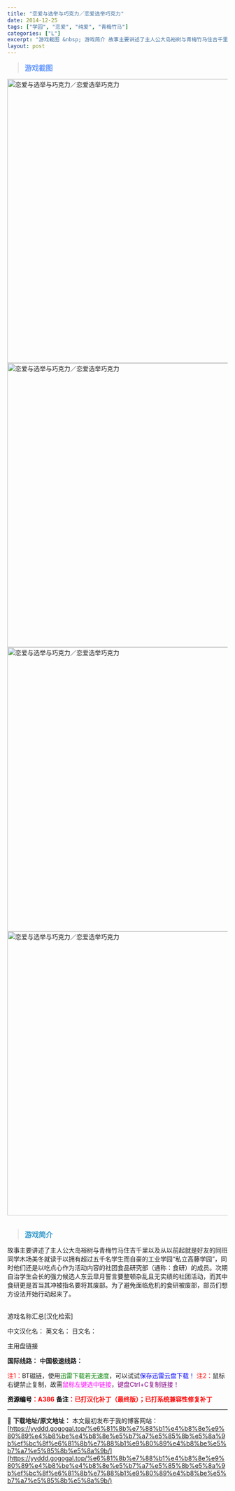 ```yaml
---
title: "恋爱与选举与巧克力／恋爱选举巧克力"
date: 2014-12-25
tags: ["学园", "恋爱", "纯爱", "青梅竹马"]
categories: ["L"]
excerpt: "游戏截图 &nbsp; 游戏简介 故事主要讲述了主人公大岛裕树与青梅竹马住吉千里以及从以前起就是好友的同班同学木场美冬就读于以拥有超过五千名学生而自豪的工业学园“私立高藤学园”，同时他们还是以吃点心作为活动内容的社团食品研究部（通称：食研）的成员。次期自治学生会长的强力候选人东云皐月誓言要整顿杂乱且&hellip;"
layout: post
---
```


<div>
<blockquote><b><span style="font-size: 12pt; color: #6699ff;">游戏截图</span></b></blockquote>
<div><img title="点击放大" src="https://yyddd.gogogal.top/wp-content/uploads/2025/04/20250430_6811e72153dff.webp" alt="恋爱与选举与巧克力／恋爱选举巧克力" width="650" /></div>
<div><img title="点击放大" src="https://yyddd.gogogal.top/wp-content/uploads/2025/04/20250430_6811e72313972.webp" alt="恋爱与选举与巧克力／恋爱选举巧克力" width="650" /></div>
<div><img title="点击放大" src="https://yyddd.gogogal.top/wp-content/uploads/2025/04/20250430_6811e72459154.webp" alt="恋爱与选举与巧克力／恋爱选举巧克力" width="650" /></div>
<div><img title="点击放大" src="https://yyddd.gogogal.top/wp-content/uploads/2025/04/20250430_6811e72600572.webp" alt="恋爱与选举与巧克力／恋爱选举巧克力" width="650" /></div>
&nbsp;
<blockquote><b><span style="font-size: 12pt; color: #3399cc;">游戏简介</span></b></blockquote>
<div>故事主要讲述了主人公大岛裕树与青梅竹马住吉千里以及从以前起就是好友的同班同学木场美冬就读于以拥有超过五千名学生而自豪的工业学园“私立高藤学园”，同时他们还是以吃点心作为活动内容的社团食品研究部（通称：食研）的成员。次期自治学生会长的强力候选人东云皐月誓言要整顿杂乱且无实绩的社团活动，而其中食研更是首当其冲被指名要将其废部。为了避免面临危机的食研被废部，部员们想方设法开始行动起来了。</div>
&nbsp;

游戏名称汇总[汉化检索]

中文汉化名：
英文名：
日文名：
</div>
<div class="panel panel-primary">
<div class="panel-heading">主用盘链接</div>
<div class="panel-body">

<b>国际线路：</b>
<b>中国极速线路：</b>


<span style="color: #ff0000;">注1：</span>BT磁链，使用<span style="color: #008000;">迅雷下载若无速度</span>，可以试试<span style="color: #0000ff;">保存迅雷云盘下载！</span>
<span style="color: #ff0000;">注2：</span>鼠标右键禁止复制，故需<span style="color: #ff00ff;">鼠标左键选中链接</span>，<span style="color: #800080;">键盘Ctrl+C复制链接！</span>

</div>
<div class="panel-footer"><span style="color: #ff0000;"><b><span style="color: #000000;">资源编号</span>：A386</b></span>
<span style="color: #ff0000;"><b><span style="color: #000000;">备注</span>：已打汉化补丁（最终版）；已打系统兼容性修复补丁</b></span></div>
</div>

---
📖 **下载地址/原文地址：** 本文最初发布于我的博客网站：[https://yyddd.gogogal.top/%e6%81%8b%e7%88%b1%e4%b8%8e%e9%80%89%e4%b8%be%e4%b8%8e%e5%b7%a7%e5%85%8b%e5%8a%9b%ef%bc%8f%e6%81%8b%e7%88%b1%e9%80%89%e4%b8%be%e5%b7%a7%e5%85%8b%e5%8a%9b/](https://yyddd.gogogal.top/%e6%81%8b%e7%88%b1%e4%b8%8e%e9%80%89%e4%b8%be%e4%b8%8e%e5%b7%a7%e5%85%8b%e5%8a%9b%ef%bc%8f%e6%81%8b%e7%88%b1%e9%80%89%e4%b8%be%e5%b7%a7%e5%85%8b%e5%8a%9b/)
